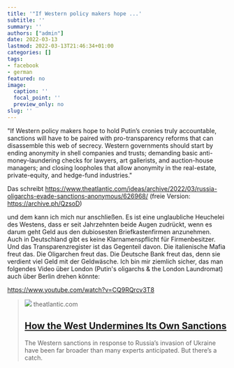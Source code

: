 ```yaml
---
title: '"If Western policy makers hope ...'
subtitle: ''
summary: ''
authors: ["admin"]
date: 2022-03-13
lastmod: 2022-03-13T21:46:34+01:00
categories: []
tags:
- facebook
- german
featured: no
image:
  caption: ''
  focal_point: ''
  preview_only: no
slug: ''
---
```

"If Western policy makers hope to hold Putin’s cronies truly accountable, sanctions will have to be paired with pro-transparency reforms that can disassemble this web of secrecy. Western governments should start by ending anonymity in shell companies and trusts; demanding basic anti-money-laundering checks for lawyers, art gallerists, and auction-house managers; and closing loopholes that allow anonymity in the real-estate, private-equity, and hedge-fund industries."

Das schreibt https://www.theatlantic.com/ideas/archive/2022/03/russia-oligarchs-evade-sanctions-anonymous/626968/
 (freie Version: https://archive.ph/QzsoD)

und dem kann ich mich nur anschließen. Es ist eine unglaubliche Heuchelei des Westens, dass er seit Jahrzehnten beide Augen zudrückt, wenn es darum geht Geld aus den dubiosesten Briefkastenfirmen anzunehmen. Auch in Deutschland gibt es keine Klarnamenspflicht für Firmenbesitzer. Und das Transparenzregister ist das Gegenteil davon. Die italienische Mafia freut das. Die Oligarchen freut das. Die Deutsche Bank freut das, denn sie verdient viel Geld mit der Geldwäsche. Ich bin mir ziemlich sicher, das man folgendes Video über London (Putin's oligarchs & the London Laundromat) auch über Berlin drehen könnte:

https://www.youtube.com/watch?v=CQ9RQrcv3T8
> [![](https://cdn.theatlantic.com/thumbor/yr4FZU8eIepzXK8yYd9TwEd01i8=/0x51:2396x1299/1200x625/media/img/mt/2022/03/make_oligarchs_pay/original.jpg)](https://www.theatlantic.com/ideas/archive/2022/03/russia-oligarchs-evade-sanctions-anonymous/626968/)
> theatlantic.com
> ## [How the West Undermines Its Own Sanctions](https://www.theatlantic.com/ideas/archive/2022/03/russia-oligarchs-evade-sanctions-anonymous/626968/)
>
>The Western sanctions in response to Russia’s invasion of Ukraine have been far broader than many experts anticipated. But there’s a catch.


